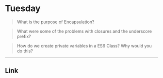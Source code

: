 # Tuesday
>What is the purpose of Encapsulation?


>What were some of the problems with closures and the underscore prefix?


>How do we create private variables in a ES6 Class? Why would you do this?


---
## Link